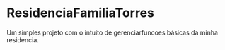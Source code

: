 # ResidenciaFamiliaTorres
Um simples projeto com o intuito de gerenciarfuncoes básicas da minha residencia.
